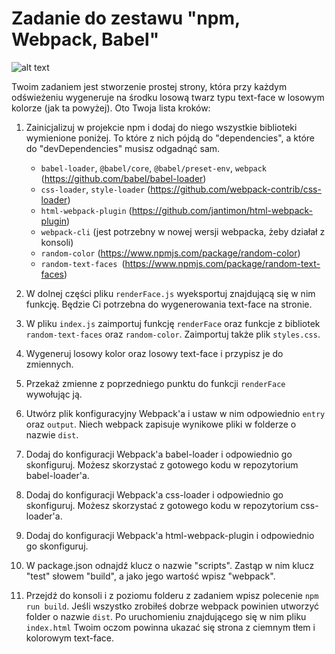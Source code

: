 # Zadanie do zestawu "npm, Webpack, Babel"

![alt text](https://image.ibb.co/eD3qXA/Screenshot-2018-11-23-at-22-46-27.png)

Twoim zadaniem jest stworzenie prostej strony, która przy każdym odświeżeniu wygeneruje na środku losową twarz typu text-face w losowym kolorze (jak ta powyżej). Oto Twoja lista kroków:

1. Zainicjalizuj w projekcie npm i dodaj do niego wszystkie biblioteki wymienione poniżej. To które z nich pójdą do "dependencies", a które do "devDependencies" musisz odgadnąć sam.
    * `babel-loader`, `@babel/core`, `@babel/preset-env`, `webpack` (https://github.com/babel/babel-loader)
    * `css-loader`, `style-loader` (https://github.com/webpack-contrib/css-loader)
    * `html-webpack-plugin` (https://github.com/jantimon/html-webpack-plugin)
    * `webpack-cli` (jest potrzebny w nowej wersji webpacka, żeby działał z konsoli)
    * `random-color` (https://www.npmjs.com/package/random-color)
    * `random-text-faces `(https://www.npmjs.com/package/random-text-faces)

2. W dolnej części pliku `renderFace.js` wyeksportuj znajdującą się w nim funkcję. Będzie Ci potrzebna do wygenerowania text-face na stronie.

3. W pliku `index.js` zaimportuj funkcję `renderFace` oraz funkcje z bibliotek `random-text-faces` oraz `random-color`. Zaimportuj także plik `styles.css`.

4. Wygeneruj losowy kolor oraz losowy text-face i przypisz je do zmiennych.

5. Przekaż zmienne z poprzedniego punktu do funkcji `renderFace` wywołując ją.

6. Utwórz plik konfiguracyjny Webpack'a i ustaw w nim odpowiednio `entry` oraz `output`. Niech webpack zapisuje wynikowe pliki w folderze o nazwie `dist`.

7. Dodaj do konfiguracji Webpack'a babel-loader i odpowiednio go skonfiguruj. Możesz skorzystać z gotowego kodu w repozytorium babel-loader'a.

8. Dodaj do konfiguracji Webpack'a css-loader i odpowiednio go skonfiguruj. Możesz skorzystać z gotowego kodu w repozytorium css-loader'a.

9.  Dodaj do konfiguracji Webpack'a html-webpack-plugin i odpowiednio go skonfiguruj.

10. W package.json odnajdź klucz o nazwie "scripts". Zastąp w nim klucz "test" słowem "build", a jako jego wartość wpisz "webpack".

11. Przejdź do konsoli i z poziomu folderu z zadaniem wpisz polecenie `npm run build`. Jeśli wszystko zrobiłeś dobrze webpack powinien utworzyć folder o nazwie `dist`. Po uruchomieniu znajdującego się w nim pliku `index.html` Twoim oczom powinna ukazać się strona z ciemnym tłem i kolorowym text-face.